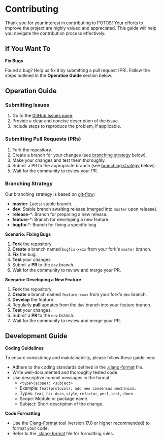 # Contributing

Thank you for your interest in contributing to POTOS! Your efforts to improve the project are highly valued and appreciated. This guide will help you navigate the contribution process effectively.

## If You Want To

**Fix Bugs**

Found a bug? Help us fix it by submitting a pull request (PR). Follow the steps outlined in the **Operation Guide** section below.

## Operation Guide

### Submitting Issues

1. Go to the [GitHub Issues page](https://github.com/FISCO-BCOS/FISCO-BCOS/issues).
2. Provide a clear and concise description of the issue.
3. Include steps to reproduce the problem, if applicable.

### Submitting Pull Requests (PRs)

1. Fork the repository.
2. Create a branch for your changes (see [branching strategy](#Branching-Strategy) below).
3. Make your changes and test them thoroughly.
4. Submit a PR to the appropriate branch (see [branching strategy](#Branching-Strategy) below).
5. Wait for the community to review your PR.

### Branching Strategy

Our branching strategy is based on [git-flow](https://jeffkreeftmeijer.com/git-flow/):

- **master**: Latest stable branch.
- **dev**: Stable branch awaiting release (merged into `master` upon release).
- **release-***: Branch for preparing a new release.
- **feature-***: Branch for developing a new feature.
- **bugfix-***: Branch for fixing a specific bug.

**Scenario: Fixing Bugs**

1. **Fork** the repository.
2. **Create** a branch named `bugfix-xxxx` from your fork's `master` branch.
3. **Fix** the bug.
4. **Test** your changes.
5. Submit a **PR** to the `dev` branch.
6. Wait for the community to review and merge your PR.

**Scenario: Developing a New Feature**

1. **Fork** the repository.
2. **Create** a branch named `feature-xxxx` from your fork's `dev` branch.
3. **Develop** the feature.
4. Regularly **pull** updates from the `dev` branch into your feature branch.
5. **Test** your changes.
6. Submit a **PR** to the `dev` branch.
7. Wait for the community to review and merge your PR.

## Development Guide

**Coding Guidelines**

To ensure consistency and maintainability, please follow these guidelines:

- Adhere to the coding standards defined in the [.clang-format](https://github.com/FISCO-BCOS/FISCO-BCOS/blob/master/.clang-format) file.
- Write well-documented and thoroughly tested code.
- Use descriptive commit messages in the format:
  - `<type>(scope): <subject>`
  - Example: `feat(protocol): add new consensus mechanism.`
  - Types: `feat`, `fix`, `docs`, `style`, `refactor`, `perf`, `test`, `chore`.
  - Scope: Module or package name.
  - Subject: Short description of the change.

**Code Formatting**

- Use the [Clang-Format](https://clang.llvm.org/docs/ClangFormat.html) tool (version 17.0 or higher recommended) to format your code.
- Refer to the [.clang-format](https://github.com/FISCO-BCOS/FISCO-BCOS/blob/master/.clang-format) file for formatting rules.
